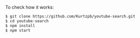To check how it works:

```bash
$ git clone https://github.com/Kurtzpb/youtube-search.git
$ cd youtube-search
$ npm install
$ npm start
```